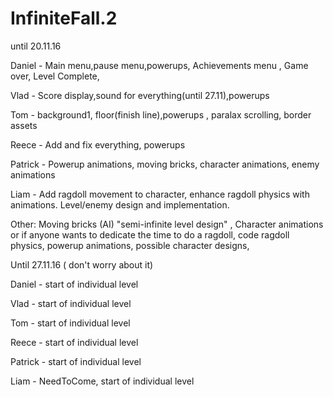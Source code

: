 # InfiniteFall.2
until 20.11.16

Daniel - Main menu,pause menu,powerups, Achievements menu , Game over, Level Complete,

Vlad - Score display,sound for everything(until 27.11),powerups

Tom - background1, floor(finish line),powerups , paralax scrolling, border assets

Reece - Add and fix everything, powerups

Patrick  - Powerup animations, moving bricks, character animations, enemy animations

Liam - Add ragdoll movement to character, enhance ragdoll physics with animations. Level/enemy design and implementation.

Other: Moving bricks (AI) "semi-infinite level design" , Character animations or if anyone wants to dedicate the time to do a ragdoll, code ragdoll physics, powerup animations, possible character designs,

Until 27.11.16 ( don't worry about it)

Daniel - start of individual level

Vlad - start of individual level

Tom - start of individual level

Reece - start of individual level

Patrick  - start of individual level

Liam - NeedToCome, start of individual level
